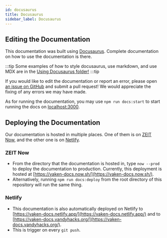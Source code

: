 ```yaml
---
id: docusaurus
title: Docusaurus
sidebar_label: Docusaurus
---
```


## Editing the Documentation

This documentation was built using [Docusaurus](https://docusaurus.io/). Complete documentation on how to use the documentation is there.

:::tip
Some examples of how to style docusaurus, use markdown, and use MDX are in the [Using Docusaurus folder!](./doc1.md)
:::tip

If you would like to edit the documentation or report an error, please open [an issue on GitHub](https://github.com/vandyhacks/vaken/issues) and submit a pull request! We would appreciate the fixing of any errors we may have made.

As for running the documentation, you may use `npm run docs:start` to start running the docs on [localhost:3000](http://localhost:3000/).

## Deploying the Documentation

Our documentation is hosted in multiple places. One of them is on [ZEIT Now](https://zeit.co/), and the other one is on [Netlify](https://www.netlify.com/).

### ZEIT Now

- From the directory that the documentation is hosted in, type `now --prod` to deploy the documentation to production. Currently, this deployment is hosted at [https://vaken-docs.now.sh/](https://vaken-docs.now.sh/).
- Alternatively, running `npm run docs:deploy` from the root directory of this repository will run the same thing.

### Netlify

- This documentation is also automatically deployed on Netlify to [https://vaken-docs.netlify.app/](https://vaken-docs.netlify.app/) and to [https://vaken-docs.vandyhacks.org/](https://vaken-docs.vandyhacks.org/).
- This is trigger on every `git push`.
